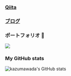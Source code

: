 ### [Qiita](https://qiita.com/kazumawada)
### [ブログ](https://kazumawada.hateblo.jp/archive/2021)

### ポートフォリオ 👋

<a href="https://github.com/kazumawada/myapp">
  <img align="center" src="https://github-readme-stats.vercel.app/api/pin/?username=kazumawada&repo=myapp" />
</a>
<br>


### My GitHub stats

![kazumawada's GitHub stats](https://github-readme-stats.vercel.app/api?username=kazumawada&show_icons=true)

<br>


